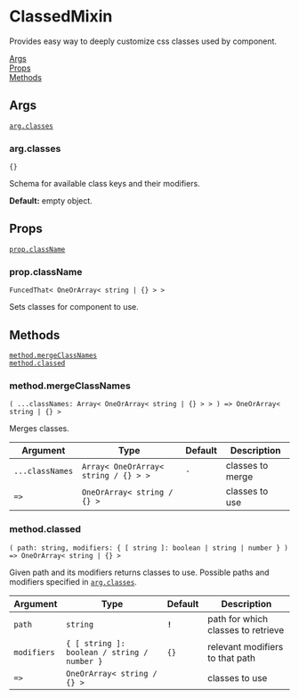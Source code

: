 # ClassedMixin

Provides easy way to deeply customize css classes used by component.

[Args](#args)  
[Props](#props)  
[Methods](#methods)  


## Args

[`arg.classes`](#argclasses)  


### arg.classes

`{}`

Schema for available class keys and their modifiers.

**Default:** empty object.


## Props

[`prop.className`](#propclassName)  


### prop.className

`FuncedThat< OneOrArray< string | {} > >`

Sets classes for component to use.


## Methods

[`method.mergeClassNames`](#methodmergeclassnames)  
[`method.classed`](#methodclassed)  


### method.mergeClassNames

`( ...classNames: Array< OneOrArray< string | {} > > ) => OneOrArray< string | {} >`

Merges classes.

| Argument        | Type                                 | Default | Description      |
| --------------- | ------------------------------------ | ------- | ---------------- |
| `...classNames` | `Array< OneOrArray< string / {} > >` | `-`     | classes to merge |
| `=>`            | `OneOrArray< string / {} >`          |         | classes to use   |


### method.classed

`( path: string, modifiers: { [ string ]: boolean | string | number } ) => OneOrArray< string | {} >`

Given path and its modifiers returns classes to use. Possible paths and modifiers specified in [`arg.classes`](#argclasses).

| Argument    | Type                                        | Default | Description                        |
| ----------- | ------------------------------------------- | ------- | ---------------------------------- |
| `path`      | `string`                                    | **`!`** | path for which classes to retrieve |
| `modifiers` | `{ [ string ]: boolean / string / number }` | `{}`    | relevant modifiers to that path    |
| `=>`        | `OneOrArray< string / {} >`                 |         | classes to use                     |
